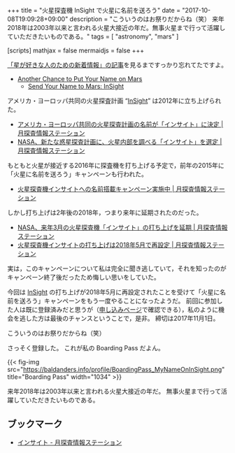 +++
title = "火星探査機 InSight で火星に名前を送ろう"
date =  "2017-10-08T19:09:28+09:00"
description = "こういうのはお祭りだからね（笑） 来年2018年は2003年以来と言われる火星大接近の年だ。無事火星まで行って活躍していただきたいものである。"
tags        = [ "astronomy", "mars" ]

[scripts]
  mathjax = false
  mermaidjs = false
+++

[「星が好きな人のための新着情報」の記事](https://news.local-group.jp/20171008.html#p04)を見るまですっかり忘れてたですよ。

- [Another Chance to Put Your Name on Mars](https://www.jpl.nasa.gov/news/news.php?feature=6959)
    - [Send Your Name to Mars: InSight](https://mars.nasa.gov/syn/insight)

アメリカ・ヨーロッパ共同の火星探査計画 “[InSight]” は2012年に立ち上げられた。

- [アメリカ・ヨーロッパ共同の火星探査計画の名前が「インサイト」に決定 | 月探査情報ステーション](https://moonstation.jp/blog/marsexp/insight/us-europe-joint-mars-exploration-name-is-insight)
- [NASA、新たな惑星探査計画に、火星内部を調べる「インサイト」を選定 | 月探査情報ステーション](https://moonstation.jp/blog/marsexp/nasa-select-insight-as-a-new-planetary-exploration-program)

もともと火星が接近する2016年に探査機を打ち上げる予定で，前年の2015年に「火星に名前を送ろう」キャンペーンも行われた。

- [火星探査機インサイトへの名前搭載キャンペーン実施中 | 月探査情報ステーション](https://moonstation.jp/blog/marsexp/insight/name-to-mars-campaign-for-insight)

しかし打ち上げは2年後の2018年，つまり来年に延期されたのだった。

- [NASA、来年3月の火星探査機「インサイト」の打ち上げを延期 | 月探査情報ステーション](https://moonstation.jp/blog/marsexp/insight/nasa-announces-delay-of-launch-of-insight)
- [火星探査機インサイトの打ち上げは2018年5月で再設定 | 月探査情報ステーション](https://moonstation.jp/blog/marsexp/insight/%e7%81%ab%e6%98%9f%e6%8e%a2%e6%9f%bb%e6%a9%9f%e3%82%a4%e3%83%b3%e3%82%b5%e3%82%a4%e3%83%88%e3%81%ae%e6%89%93%e3%81%a1%e4%b8%8a%e3%81%92%e3%81%af2018%e5%b9%b45%e6%9c%88%e3%81%a7%e5%86%8d%e8%a8%ad)

実は，このキャンペーンについて私は完全に聞き逃していて，それを知ったのがキャンペーン終了後だったため悔しい思いをしていた。

今回は [InSight] の打ち上げが2018年5月に再設定されたことを受けて「火星に名前を送ろう」キャンペーンをもう一度やることになったようだ。
前回に参加した人は既に登録済みだと思うが（[申し込みページ](https://mars.nasa.gov/syn/insight "Send Your Name to Mars: InSight")で確認できる），私のように機会を逃した方は最後のチャンスということで，是非。
締切は2017年11月1日。

こういうのはお祭りだからね（笑）

さっそく登録した。
これが私の Boarding Pass だよん。

{{< fig-img src="https://baldanders.info/profile/BoardingPass_MyNameOnInSight.png" title="Boarding Pass" width="1034" >}}

来年2018年は2003年以来と言われる火星大接近の年だ。
無事火星まで行って活躍していただきたいものである。

## ブックマーク

- [インサイト - 月探査情報ステーション](https://moonstation.jp/ja/mars/exploration/insight/index.html)

[InSight]: https://nasa.gov/insight

